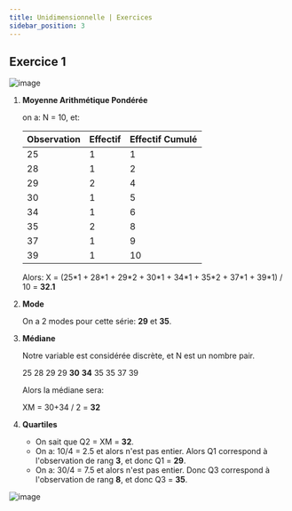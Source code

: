 ```yaml
---
title: Unidimensionnelle | Exercices
sidebar_position: 3
---
```


## Exercice 1

![image](https://user-images.githubusercontent.com/72823374/174899417-9e03ee0e-be09-45c9-9e60-4d5941249d1e.png)

1. **Moyenne Arithmétique Pondérée**

   on a: N = 10, et:

   | Observation | Effectif | Effectif Cumulé |
   | ----------- | -------- | --------------- |
   | 25          | 1        | 1               |
   | 28          | 1        | 2               |
   | 29          | 2        | 4               |
   | 30          | 1        | 5               |
   | 34          | 1        | 6               |
   | 35          | 2        | 8               |
   | 37          | 1        | 9               |
   | 39          | 1        | 10              |

   Alors: X = (25\*1 + 28\*1 + 29\*2 + 30\*1 + 34\*1 + 35\*2 + 37\*1 + 39\*1) / 10 = **32.1**

2. **Mode**

   On a 2 modes pour cette série: **29** et **35**.

3. **Médiane**

   Notre variable est considérée discrète, et N est un nombre pair.

   25 28 29 29 **30** **34** 35 35 37 39

   Alors la médiane sera:

   XM = 30+34 / 2 = **32**

4. **Quartiles**

   - On sait que Q2 = XM = **32**.
   - On a: 10/4 = 2.5 et alors n'est pas entier.
     Alors Q1 correspond à l'observation de rang **3**, et donc Q1 = **29**.
   - On a: 30/4 = 7.5 et alors n'est pas entier.
     Donc Q3 correspond à l'observation de rang **8**, et donc Q3 = **35**.

![image](https://user-images.githubusercontent.com/72823374/174921440-e1873809-7437-4820-affb-8d807b272733.png)
